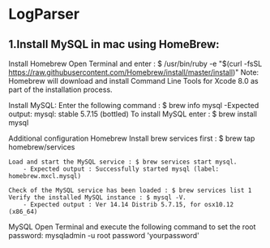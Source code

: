 # LogParser

1.Install MySQL in mac using HomeBrew:
-----------------------------------
Install Homebrew
Open Terminal and enter :
	$ /usr/bin/ruby -e "$(curl -fsSL https://raw.githubusercontent.com/Homebrew/install/master/install)"
	Note: Homebrew will download and install Command Line Tools for Xcode 8.0 as part of the installation process.

Install MySQL:
	Enter the following command : $ brew info mysql
	-Expected output: mysql: stable 5.7.15 (bottled)
	To install MySQL enter : $ brew install mysql

Additional configuration
Homebrew
		Install brew services first : $ brew tap homebrew/services

	Load and start the MySQL service : $ brew services start mysql.
		- Expected output : Successfully started mysql (label: homebrew.mxcl.mysql)

	Check of the MySQL service has been loaded : $ brew services list 1
	Verify the installed MySQL instance : $ mysql -V.
		- Expected output : Ver 14.14 Distrib 5.7.15, for osx10.12 (x86_64)

MySQL
	Open Terminal and execute the following command to set the root password:
	mysqladmin -u root password 'yourpassword'
